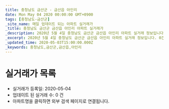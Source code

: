 ```yaml
---
title: 충청남도 금산군 - 금산읍 아인리
date: Mon May 04 2020 00:00:00 GMT+0900
tags: [충청남도-금산군]
_site_name: 매일 업데이트 되는 아파트 실거래가
_title: 충청남도 금산군 금산읍 아인리 아파트 실거래가
_description: 2020년 5월 4일 충청남도 금산군 금산읍 아인리 아파트 실거래 정보입니다. 0건 아파트 정보가 있습니다.
_excerpt: 2020년 5월 4일 충청남도 금산군 금산읍 아인리 아파트 실거래 정보입니다. 0건 아파트 정보가 있습니다.
_updated_time: 2020-05-03T15:00:00.000Z
_keywords: 충청남도,금산군,금산읍,아인리
---
```






# 실거래가 목록
- 실거래가 등록일: 2020-05-04
- 업데이트 된 실거래 수: 0 건
- 아파트명을 클릭하면 외부 검색 페이지로 연결됩니다.




